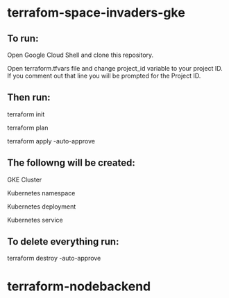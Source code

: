 # terrafom-space-invaders-gke

## To run:

Open Google Cloud Shell and clone this repository.

Open terraform.tfvars file and change project_id variable to your project ID. 
If you comment out that line you will be prompted for the Project ID.

## Then run: 
terraform init

terraform plan

terraform apply -auto-approve

## The followng will be created:
GKE Cluster

Kubernetes namespace

Kubernetes deployment

Kubernetes service


## To delete everything run:
terraform destroy -auto-approve

# terraform-nodebackend
